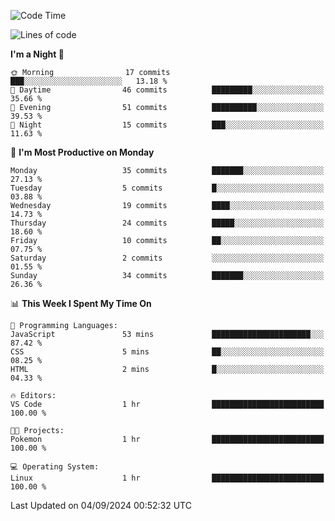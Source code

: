 <!--START_SECTION:waka-->
![Code Time](http://img.shields.io/badge/Code%20Time-212%20hrs%2045%20mins-blue)

![Lines of code](https://img.shields.io/badge/From%20Hello%20World%20I%27ve%20Written-16.8%20thousand%20lines%20of%20code-blue)

**I'm a Night 🦉** 

```text
🌞 Morning                17 commits          ███░░░░░░░░░░░░░░░░░░░░░░   13.18 % 
🌆 Daytime                46 commits          █████████░░░░░░░░░░░░░░░░   35.66 % 
🌃 Evening                51 commits          ██████████░░░░░░░░░░░░░░░   39.53 % 
🌙 Night                  15 commits          ███░░░░░░░░░░░░░░░░░░░░░░   11.63 % 
```
📅 **I'm Most Productive on Monday** 

```text
Monday                   35 commits          ███████░░░░░░░░░░░░░░░░░░   27.13 % 
Tuesday                  5 commits           █░░░░░░░░░░░░░░░░░░░░░░░░   03.88 % 
Wednesday                19 commits          ████░░░░░░░░░░░░░░░░░░░░░   14.73 % 
Thursday                 24 commits          █████░░░░░░░░░░░░░░░░░░░░   18.60 % 
Friday                   10 commits          ██░░░░░░░░░░░░░░░░░░░░░░░   07.75 % 
Saturday                 2 commits           ░░░░░░░░░░░░░░░░░░░░░░░░░   01.55 % 
Sunday                   34 commits          ███████░░░░░░░░░░░░░░░░░░   26.36 % 
```


📊 **This Week I Spent My Time On** 

```text
💬 Programming Languages: 
JavaScript               53 mins             ██████████████████████░░░   87.42 % 
CSS                      5 mins              ██░░░░░░░░░░░░░░░░░░░░░░░   08.25 % 
HTML                     2 mins              █░░░░░░░░░░░░░░░░░░░░░░░░   04.33 % 

🔥 Editors: 
VS Code                  1 hr                █████████████████████████   100.00 % 

🐱‍💻 Projects: 
Pokemon                  1 hr                █████████████████████████   100.00 % 

💻 Operating System: 
Linux                    1 hr                █████████████████████████   100.00 % 
```


 Last Updated on 04/09/2024 00:52:32 UTC
<!--END_SECTION:waka-->
